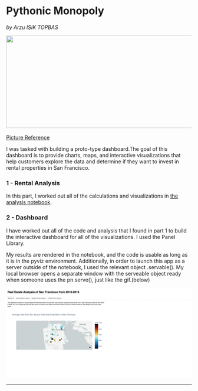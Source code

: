 # Pythonic Monopoly
 *by Arzu ISIK TOPBAS*

<img src="https://images.pexels.com/photos/1370704/pexels-photo-1370704.jpeg" width="1000" height="250" />

[Picture Reference](https://www.sftravel.com/article/san-francisco-zoom-backgrounds-your-virtual-meetings)

I was tasked with building a proto-type dashboard.The goal of this dashboard is to provide charts, maps, and interactive visualizations that help customers explore the data and determine if they want to invest in rental properties in San Francisco.


### 1 - Rental Analysis

In this part, I worked out all of the calculations and visualizations in [the analysis notebook](https://github.com/arzuisiktopbas/05-Pythonic_Monopoly/blob/main/rental_analysis.ipynb).

### 2 - Dashboard

I have worked out all of the code and analysis that I found in part 1 to build the interactive dashboard for all of the visualizations. I used the Panel Library.

My results are rendered in the notebook, and the code is usable as long as it is in the pyviz environment. Additionally, in order to launch this app as a server outside of the notebook, I used the relevant object .servable().  My local browser opens a separate window with the serveable object ready when someone uses the pn.serve(), just like the gif.(below)

![Dashboard](https://github.com/arzuisiktopbas/05-Pythonic_Monopoly/blob/main/Images/Dashboard.gif)



---
